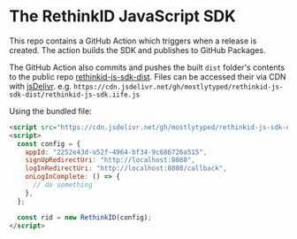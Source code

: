 # The RethinkID JavaScript SDK

This repo contains a GitHub Action which triggers when a release is created. The action builds the SDK and publishes to GitHub Packages.

The GitHub Action also commits and pushes the built `dist` folder's contents to the public repo [rethinkid-js-sdk-dist](https://github.com/mostlytyped/rethinkid-js-sdk-dist). Files can be accessed their via CDN with [jsDelivr](https://www.jsdelivr.com/?docs=gh). e.g. `https://cdn.jsdelivr.net/gh/mostlytyped/rethinkid-js-sdk-dist/rethinkid-js-sdk.iife.js`

Using the bundled file:

```html
<script src="https://cdn.jsdelivr.net/gh/mostlytyped/rethinkid-js-sdk-dist/rethinkid-js-sdk.iife.js"></script>
<script>
  const config = {
    appId: "2252e43d-a52f-4964-bf34-9c686726a515",
    signUpRedirectUri: "http://localhost:8080",
    logInRedirectUri: "http://localhost:8080/callback",
    onLogInComplete: () => {
      // do something
    },
  };

  const rid = new RethinkID(config);
</script>
```
